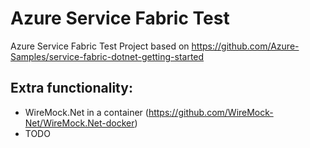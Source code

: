 # Azure Service Fabric Test
Azure Service Fabric Test Project based on https://github.com/Azure-Samples/service-fabric-dotnet-getting-started

## Extra functionality:

- WireMock.Net in a container (https://github.com/WireMock-Net/WireMock.Net-docker)
- TODO

